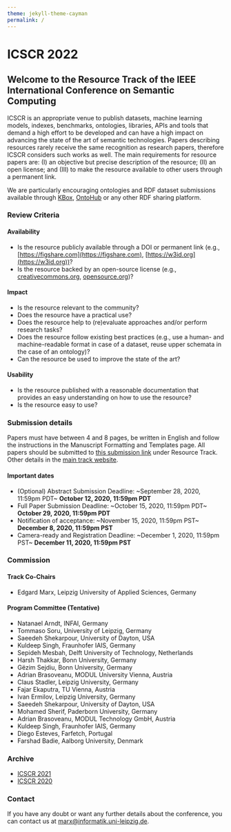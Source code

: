 ```yaml
---
theme: jekyll-theme-cayman
permalink: /
---
```


# ICSCR 2022

## Welcome to the Resource Track of the IEEE International Conference on Semantic Computing

ICSCR is an appropriate venue to publish datasets, machine learning models, indexes, benchmarks, ontologies, libraries, APIs and tools that demand a high effort to be developed and can have a high impact on advancing the state of the art of semantic technologies.
Papers describing resources rarely receive the same recognition as research papers, therefore ICSCR considers such works as well. The main requirements for resource papers are: (I) an objective but precise description of the resource; (II) an open license; and (III) to make the resource available to other users through a permanent link.

We are particularly encouraging ontologies and RDF dataset submissions available through [KBox](https://github.com/AKSW/KBox), [OntoHub](https://ontohub.org/) or any other RDF sharing platform.

### Review Criteria

#### Availability
* Is the resource publicly available through a DOI or permanent link (e.g., [https://figshare.com](https://figshare.com), [https://w3id.org](https://w3id.org))?
* Is the resource backed by an open-source license (e.g., [creativecommons.org](https://creativecommons.org), [opensource.org](https://opensource.org))?

#### Impact
* Is the resource relevant to the community?
* Does the resource have a practical use?
* Does the resource help to (re)evaluate approaches and/or perform research tasks?
* Does the resource follow existing best practices (e.g., use a human- and machine-readable format in case of a dataset, reuse upper schemata in the case of an ontology)?
* Can the resource be used to improve the state of the art?
 
#### Usability
* Is the resource published with a reasonable documentation that provides an easy understanding on how to use the resource?
* Is the resource easy to use?

### Submission details
Papers must have between 4 and 8 pages, be written in English and follow the instructions in the Manuscript Formatting and Templates page.
All papers should be submitted to [this submission link](https://easychair.org/conferences/?conf=icsc2022) under Resource Track. Other details in the [main track website](https://www.ieee-icsc.org/).

#### Important dates
* (Optional) Abstract Submission Deadline: ~September 28, 2020, 11:59pm PDT~ **October 12, 2020, 11:59pm PDT**
* Full Paper Submission Deadline: ~October 15, 2020, 11:59pm PDT~ **October 29, 2020, 11:59pm PDT**
* Notification of acceptance: ~November 15, 2020, 11:59pm PST~ **December 8, 2020, 11:59pm PST**
* Camera-ready and Registration Deadline: ~December 1, 2020, 11:59pm PST~ **December 11, 2020, 11:59pm PST**

### Commission
#### Track Co-Chairs
* Edgard Marx, Leipzig University of Applied Sciences, Germany

#### Program Committee (Tentative)
* Natanael Arndt, INFAI, Germany
* Tommaso Soru, University of Leipzig, Germany
* Saeedeh Shekarpour, University of Dayton, USA
* Kuldeep Singh, Fraunhofer IAIS, Germany
* Sepideh Mesbah, Delft University of Technology, Netherlands
* Harsh Thakkar, Bonn University, Germany
* Gëzim Sejdiu, Bonn University, Germany
* Adrian Brasoveanu, MODUL University Vienna, Austria
* Claus Stadler, Leipzig University, Germany
* Fajar Ekaputra, TU Vienna, Austria
* Ivan Ermilov, Leipzig University, Germany
* Saeedeh Shekarpour, University of Dayton, USA
* Mohamed Sherif, Paderborn University, Germany
* Adrian Brasoveanu, MODUL Technology GmbH, Austria
* Kuldeep Singh, Fraunhofer IAIS, Germany
* Diego Esteves, Farfetch, Portugal
* Farshad Badie, Aalborg University, Denmark

### Archive

* [ICSCR 2021](./2021/)
* [ICSCR 2020](./2020/)

### Contact
If you have any doubt or want any further details about the conference, you can contact us at [marx@informatik.uni-leipzig.de](mailto:marx@informatik.uni-leipzig.de).
